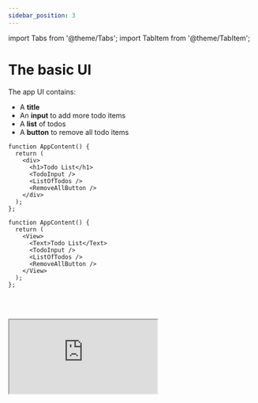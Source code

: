```yaml
---
sidebar_position: 3
---
```


import Tabs from '@theme/Tabs';
import TabItem from '@theme/TabItem';

# The basic UI

The app UI contains:

* A **title**
* An **input** to add more todo items
* A **list** of todos
* A **button** to remove all todo items

<Tabs>
<TabItem value="rw" label="Flutter">

```tsx 
function AppContent() {
  return (
    <div>
      <h1>Todo List</h1>
      <TodoInput />
      <ListOfTodos />        
      <RemoveAllButton />
    </div>
  );
};
```

</TabItem>
<TabItem value="rn" label="Flutter Native">

```tsx 
function AppContent() {
  return (
    <View>
      <Text>Todo List</Text>
      <TodoInput />
      <ListOfTodos />
      <RemoveAllButton />
    </View>
  );
};
```

</TabItem>
</Tabs>

<br></br>

<iframe
src="https://codesandbox.io/embed/cgq5rs?view=preview&module=%2Fsrc%2FApp.dart&hidenavigation=1&fontsize=12.5&editorsize=55&previewwindow=browser&hidedevtools=1&hidenavigation=1"
style={{ width:'100%', height: '360px', borderRight:'1px solid black' }}
title="counter-async-redux-example"
sandbox="allow-forms allow-modals allow-popups allow-presentation allow-same-origin allow-scripts"
/>

<br></br>
<br></br>

Let's detail below the widgets: `TodoInput`, `ListOfTodos` and `RemoveAllButton`.

## TodoInput

The `TodoInput` widget is a simple input field that allows the user to type a new todo item,
and then press `Enter` or click a button to add it to the list.

<Tabs>
<TabItem value="rw" label="Flutter">

```tsx 
function TodoInput() {

  const [inputText, setInputText] = useState<string>('');
  
  const store = useStore(); 
  
  async function processInput(text: string) {
    let status = await store.dispatchAndWait(new AddTodoAction(text))
    if (status.isCompletedOk) setInputText(''); 
  }
  
  return (
    <div>           
      <input 
         placeholder="Type here..."        
         value={inputText} maxLength={50} 
         onChange={(e) => { setInputText(e.target.value); }}
         onKeyDown={(e) => { if (e.key === "Enter") processInput(inputText); }}
      />
      
      <button onClick={() => processInput(inputText)}>
        Add
      </button>
      
    </div>
  );
};
```

</TabItem>
<TabItem value="rn" label="Flutter Native">

```tsx
function TodoInput() {

  const [inputText, setInputText] = useState<string>('');
    
  const store = useStore();
  
  async function processInput(text: string) {
    let status = await store.dispatchAndWait(new AddTodoAction(text));
    if (status.isCompletedOk) setInputText(''); 
  }

  return (
    <View>          
      <TextInput
         placeholder={'Type here...'}
         value={inputText}          
         onChangeText={(text) => { setInputText(text); }}
         onSubmitEditing={() => processInput(inputText)}
      />

      <TouchableOpacity onPress={() => processInput(inputText)}>
        <Text>Add</Text>
      </TouchableOpacity>
      
    </View>          
  );
};
```

</TabItem>
</Tabs>

As you can see above, the `processInput` function is called whenever the user presses `Enter`
or clicks the "Add" button. This function uses the `useStore` hook to get a reference to the store,
and then dispatches an `AddTodoAction` with the input text.

A simplified version of the `processInput` could simply use the store's `dispatch`
method:

```tsx
async function processInput(text: string) {
  store.dispatch(new AddTodoAction(text));     
}
```

However, when the action succeeds, we want to clear the input field. To do this, we need
to **wait** until the action is completed, check if it completed **successfully**, and then clear
the input field with `setInputText('')`.

This is why instead of `dispatch` we want to use the `dispatchAndWait` method.
It returns a `Promise` that completes when the action is completed.
If we await it we get a status of type `ActionStatus`
that tells us if the action was successful or not.

In other words, we get the `status`,
and if `status.isCompletedOk` is true we can clear the input field:

```tsx
async function processInput(text: string) {
  let status = await store.dispatchAndWait(new AddTodoAction(text));
  if (status.isCompletedOk) setInputText(''); 
}
```

## ListOfTodos

The list of todos uses the `useSelect` hook to get the list of todos from `state.todoList.items`,
and then maps over them to render each todo item widget.

```tsx
function ListOfTodos() {
  const todoItems = useSelect((state) => state.todoList.items);

  return (
    <div className="listOfTodos">
      {todoItems.map((item, index) => (
        <TodoItemWidget key={index} item={item} />
      ))}
    </div>
  );
}
```

## TodoItemWidget

For the moment, the todo item widget is just the text of the item.

```tsx
function TodoItemWidget({item}: {item: TodoItem}) {
  return <div>{item.text}</div>;
}
```

## RemoveAllButton

Finally, we add a button that uses the `useStore` hook to get a reference to the store,
and then uses it to dispatch a `RemoveAllTodosAction` when clicked.

```tsx
function RemoveAllButton() {
  const store = useStore();
  return (
    <button onClick={() => store.dispatch(new RemoveAllTodosAction())}>
      Remove All
    </button>
  );
}
```

## Try it yourself

Type "Buy milk" in the input, and press the `Add` button or the `Enter` key.
Try adding other todo items.
Then remove all of them by clicking the `Remove All` button.

To see all files in this project,
click the "hamburger icon" in the top left corner of the code editor.
The state classes are in file `State.dart`,
while the store, actions and widgets are in the `App.dart` file.

<iframe
src="https://codesandbox.io/embed/cgq5rs?view=split&module=%2Fsrc%2FApp.dart&hidenavigation=1&fontsize=12.5&editorsize=55&previewwindow=browser"
style={{ width:'100%', height: '650px', border:'5px solid #58B87A', borderRadius: '4px' }}
title="counter-async-redux-example"
sandbox="allow-forms allow-modals allow-popups allow-presentation allow-same-origin allow-scripts"
/>
